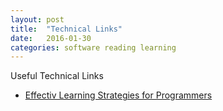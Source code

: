 ```yaml
---
layout: post
title:  "Technical Links"
date:   2016-01-30
categories: software reading learning
---
```

Useful Technical Links

* [Effectiv Learning Strategies for Programmers](http://akaptur.com/blog/2015/10/10/effective-learning-strategies-for-programmers/)
